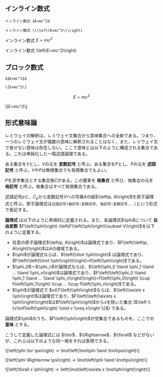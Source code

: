 ## インライン数式

```
インライン数式 $E=mc^2$

インライン数式 \\\left(E=mc^2\\\right)
```

インライン数式 $E=mc^2$

インライン数式 \\\\left(E=mc^2\\\\right)

## ブロック数式

```
$$E=mc^2$$

\[E=mc^2\]
```

$$E=mc^2$$

\\[E=mc^2\\]


## 形式意味論

レミウェイの解釈は、レミウェイ文集合から意味集合への全射である。つまり、一つのレミウェイ文が複数の意味に解釈されることはなく、また、レミウェイ文で表せない意味は存在しない。ここで意味とは以下のように構成される集合である。これは単純化した一階述語論理である。

ある集合を$V$とし、$V$の元を **変数記号** と呼ぶ。ある集合を$P$とし、$P$の元を **述語記号** と呼ぶ。$V$や$P$は無限集合でも有限集合でもよい。

$P$を添字集合とする集合族$C$がある。この要素を **格集合** と呼び、格集合の元を **格記号** と呼ぶ。格集合はすべて有限集合である。

述語記号$p$と、$C_p$から変数記号$V$への写像$A$の組$\\left(p, A\\right)$を原子論理式と呼ぶ。原子論理式は`述語記号(格記号:変数記号, 格記号:変数記号...)`という形式で表記する。

**論理式** は以下のように再帰的に定義される。また、各論理式$\\phi$について **自由変数** $F\\left(\\phi\\right) \\left(F\\left(\\phi\\right)\\subset V\\right)$を以下のように定義する。

+ 任意の原子論理式$\\left(p, A\\right)$は論理式であり、$F\\left(\\left(p, A\\right)\\right)$は$A$の値域である。
+ $\\phi$が論理式ならば、$\\left(\\lnot \\phi\\right)$ は論理式であり、$F\\left(\\left(\\lnot \\phi\\right)\\right)=f\\left(\\phi\\right)$である。
+ $\\phi_0$～$\\phi_n$が論理式ならば、$\\left(\\phi_0 \\land \\phi_1 \\land ... \\land \\phi_n\\right)$は論理式であり、$F\\left(\\left(\\phi_0 \\land \\phi_1 \\land ... \\land \\phi_n\\right)\\right)=f\\left(\\phi_0\\right) \\cup f\\left(\\phi_1\\right) \\cup ... \\cup f\\left(\\phi_n\\right)$である。
+ $\\phi$が論理式で $x∈F\\left(\\phi\\right)$ならば、$\\left(\\exists x \\phi\\right)$は論理式であり、$F\\left(\\left(\\exists x \\phi\\right)\\right)$は$f\\left(\\phi\\right)$から$x$を除いた集合 ($\\left \\{v\\inf\\left(\\phi\\right) \\mid v \\neq x\\right \\}$) である。

論理式$\\phi$のうち、$F\\left(\\phi\\right)$が空集合であるものを、ここでの **意味** とする。

こうして定義した論理式には $\\lor$、$\\Rightarrow$、$\\forall$ などがないが、これらは以下のような同一視をすれば表現できる。

\\[\\left(\\phi \\lor \\psi\\right) → \\lnot\\left(\\lnot\\phi \\land \\lnot\\psi\\right)\\]

\\[\\left(\\phi \\Rightarrow \\psi\\right) → \\lnot\\left(\\phi \\land \\lnot\\psi\\right)\\]

\\[\\left(\\forall x \\phi\\right) → \\left(\\lnot\\left(\\exists x \\lnot\\phi\\right)\\right)\\]

<script type="text/x-mathjax-config">
MathJax.Hub.Config({
  // Latexみたいに$...$で囲めばインラインになるようにする
  tex2jax: {
    inlineMath: [['$', '$'], ["\\(", "\\)"]],
    displayMath: [['$$', '$$'], ["\\[", "\\]"]],
    processEscapes: true
  }
});
</script>
<script src="https://cdnjs.cloudflare.com/ajax/libs/mathjax/2.7.2/MathJax.js?config=TeX-AMS_SVG" async></script>
